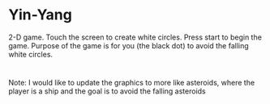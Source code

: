 # Yin-Yang
2-D game.  Touch the screen to create white circles.  Press start to begin the game.  Purpose of the game is for you (the black dot)
to avoid the falling white circles.

#
Note: I would like to update the graphics to more like asteroids, where the player is a ship and the goal is to avoid the falling asteroids
